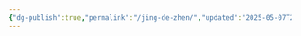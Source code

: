 ```yaml
---
{"dg-publish":true,"permalink":"/jing-de-zhen/","updated":"2025-05-07T22:08:06.765+08:00"}
---
```


